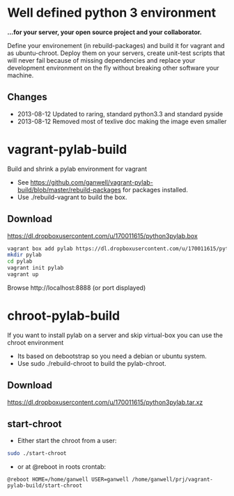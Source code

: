 Well defined python 3 environment
=================================

**...for your server, your open source project and your collaborator.**

Define your environement (in rebuild-packages) and build it for vagrant and as ubuntu-chroot. 
Deploy them on your servers, create unit-test scripts that will never fail because of missing
dependencies and replace your development environment on the fly without breaking other
software your machine.

Changes
-------

* 2013-08-12 Updated to raring, standard python3.3 and standard pyside
* 2013-08-12 Removed most of texlive doc making the image even smaller

vagrant-pylab-build
==================

Build and shrink a pylab environment for vagrant

* See https://github.com/ganwell/vagrant-pylab-build/blob/master/rebuild-packages 
  for packages installed.
* Use ./rebuild-vagrant to build the box.

Download
--------

https://dl.dropboxusercontent.com/u/170011615/python3pylab.box

````bash
vagrant box add pylab https://dl.dropboxusercontent.com/u/170011615/python3pylab.box
mkdir pylab
cd pylab
vagrant init pylab
vagrant up
````

Browse http://localhost:8888 (or port displayed)

chroot-pylab-build
==================

If you want to install pylab on a server and skip virtual-box you can use the
chroot environment

* Its based on debootstrap so you need a debian or ubuntu system.
* Use sudo ./rebuild-chroot to build the pylab-chroot.

Download
--------

https://dl.dropboxusercontent.com/u/170011615/python3pylab.tar.xz

start-chroot
------------

* Either start the chroot from a user: 
````bash
sudo ./start-chroot
````

* or at @reboot in roots crontab: 
````cron
@reboot HOME=/home/ganwell USER=ganwell /home/ganwell/prj/vagrant-pylab-build/start-chroot
````
